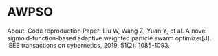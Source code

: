 # AWPSO
About: Code reproduction
Paper: Liu W, Wang Z, Yuan Y, et al. A novel sigmoid-function-based adaptive weighted particle swarm optimizer[J]. IEEE transactions on cybernetics, 2019, 51(2): 1085-1093.

